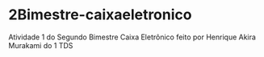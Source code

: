 # 2Bimestre-caixaeletronico
Atividade 1 do Segundo Bimestre Caixa Eletrônico feito por Henrique Akira Murakami do 1 TDS 
